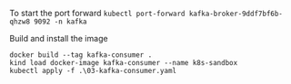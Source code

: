 To start the port forward
`kubectl port-forward kafka-broker-9ddf7bf6b-qhzw8 9092 -n kafka`

Build and install the image
```
docker build --tag kafka-consumer .
kind load docker-image kafka-consumer --name k8s-sandbox
kubectl apply -f .\03-kafka-consumer.yaml
```